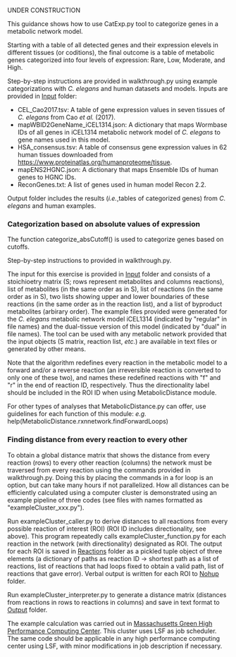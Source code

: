 
UNDER CONSTRUCTION

This guidance shows how to use CatExp.py tool to categorize genes in a metabolic network model. 

Starting with a table of all detected genes and their expression elevels in different tissues (or coditions), the final outcome is a table of metabolic genes categorized into four levels of expression: Rare, Low, Moderate, and High.

Step-by-step instructions are provided in walkthrough.py using example categorizations with <i>C. elegans</i> and human datasets and models. Inputs are provided in [Input](./Input/) folder:
  - CEL_Cao2017.tsv: A table of gene expression values in seven tissues of <i>C. elegans</i> from Cao <i>et al.</i> (2017).
  - mapWBID2GeneName_iCEL1314.json: A dictionary that maps Wormbase IDs of all genes in iCEL1314 metabolic network model of <i>C. elegans</i> to gene names used in this model.
  - HSA_consensus.tsv: A table of consensus gene expression values in 62 human tissues downloaded from https://www.proteinatlas.org/humanproteome/tissue. 
  - mapENS2HGNC.json: A dictionary that maps Ensemble IDs of human genes to HGNC IDs.
  - ReconGenes.txt: A list of genes used in human model Recon 2.2.
  
Output folder includes the results (<i>i.e.</i>,tables of categorized genes) from <i>C. elegans</i> and human examples.  


### Categorization based on absolute values of expression

The function categorize_absCutoff() is used to categorize genes based on cutoffs. 

Step-by-step instructions to  provided in walkthrough.py. 

The input for this exercise is provided in [Input](./Input/) folder and consists of a stoichioetry matrix (S; rows represent metabolites and columns reactions), list of metabolites (in the same order as in S), list of reactions (in the same order as in S), two lists showing upper and lower boundaries of these reactions (in the same order as in the reaction list), and a list of byproduct metabolites (arbirary order). The example files provided were generated for the <i>C. elegans</i> metabolic network model iCEL1314 (indicated by "regular" in file names) and the dual-tissue version of this model (indicated by "dual" in file names). The tool can be used with any metabolic network provided that the input objects (S matrix, reaction list, <i>etc.</i>) are available in text files or generated by other means.  

Note that the algorithm redefines every reaction in the metabolic model to a forward and/or a reverse reaction (an irreversible reaction is converted to only one of these two), and names these redefined reactions with "f" and "r" in the end of reaction ID, respectively. Thus the directionality label should be included in the ROI ID when using MetabolicDistance module.

For other types of analyses that MetabolicDistance.py can offer, use guidelines for each function of this module:
<i>e.g.</i>
help(MetabolicDistance.rxnnetwork.findForwardLoops)

### Finding distance from every reaction to every other

To obtain a global distance matrix that shows the distance from every reaction (rows) to every other reaction (columns) the network must be traversed from every reaction using the commands provided in walkthrough.py. Doing this by placing the commands in a for loop is an option, but can take many hours if not parallelized. How all distances can be efficiently calculated using a computer cluster is demonstrated using an example pipeline of three codes (see files with names formatted as "exampleCluster_xxx.py").

Run exampleCluster_caller.py to derive distances to all reactions from every possible reaction of interest (ROI) (ROI ID includes directionality, see above). This program repeatedly calls exampleCluster_function.py for each reaction in the network (with directionality) designated as ROI. The output for each ROI is saved in [Reactions](./Output/Reactions/) folder as a pickled tuple object of three elements (a dictionary of paths as reaction ID -> shortest path as a list of reactions, list of reactions that had loops fixed to obtain a valid path, list of reactions that gave error). Verbal output is written for each ROI to [Nohup](./Output/Nohup/) folder.

Run exampleCluster_interpreter.py to generate a distance matrix (distances from reactions in rows to reactions in columns) and save in text format to [Output](./Output/) folder.

The example calculation was carried out in [Massachusetts Green High Performance Computing Center](https://www.mghpcc.org/). This cluster uses LSF as job scheduler. The same code should be applicable in any high performance computing center using LSF, with minor modifications in job description if necessary. 



